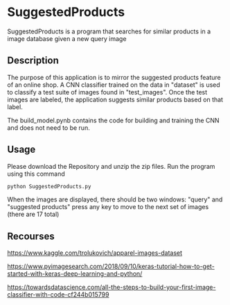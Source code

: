 # SuggestedProducts

SuggestedProducts is a program that searches for similar products in a image database given a new query image

## Description

The purpose of this application is to mirror the suggested products feature of an online shop. A CNN classifier
trained on the data in "dataset" is used to classify a test suite of images found in "test_images". Once the
test images are labeled, the application suggests similar products based on that label.

The build_model.pynb contains the code for building and training the CNN and does not need to be run.

## Usage

Please download the Repository and unzip the zip files. Run the program using this command
 ```bash
python SuggestedProducts.py
```
When the images are displayed, there should be two windows: "query" and "suggested products"
press any key to move to the next set of images (there are 17 total)

## Recourses

https://www.kaggle.com/trolukovich/apparel-images-dataset

https://www.pyimagesearch.com/2018/09/10/keras-tutorial-how-to-get-started-with-keras-deep-learning-and-python/

https://towardsdatascience.com/all-the-steps-to-build-your-first-image-classifier-with-code-cf244b015799
